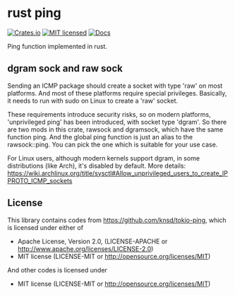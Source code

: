 # rust ping

[![Crates.io](https://img.shields.io/crates/v/ping.svg)](https://crates.io/crates/ping)
[![MIT licensed](https://img.shields.io/badge/license-MIT-blue.svg)](./LICENSE)
[![Docs](https://docs.rs/ping/badge.svg)](https://docs.rs/ping/)

Ping function implemented in rust.

## dgram sock and raw sock

Sending an ICMP package should create a socket with type 'raw' on most platforms. And most of these platforms require special privileges. Basically, it needs to run with sudo on Linux to create a 'raw' socket.

These requirements introduce security risks, so on modern platforms, 'unprivileged ping' has been introduced, with socket type 'dgram'. So there are two mods in this crate, rawsock and dgramsock, which have the same function ping. And the global ping function is just an alias to the rawsock::ping. You can pick the one which is suitable for your use case.

For Linux users, although modern kernels support dgram, in some distributions (like Arch), it's disabled by default. More details: https://wiki.archlinux.org/title/sysctl#Allow_unprivileged_users_to_create_IPPROTO_ICMP_sockets

## License

This library contains codes from https://github.com/knsd/tokio-ping, which is licensed under either of

- Apache License, Version 2.0, (LICENSE-APACHE or http://www.apache.org/licenses/LICENSE-2.0)
- MIT license (LICENSE-MIT or http://opensource.org/licenses/MIT)

And other codes is licensed under

- MIT license (LICENSE-MIT or http://opensource.org/licenses/MIT)
